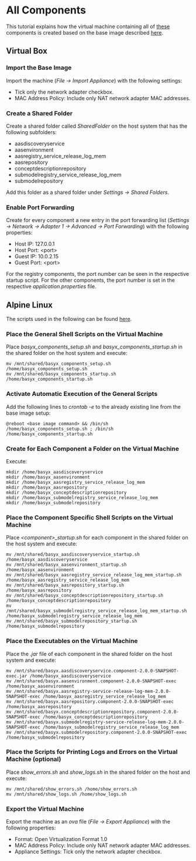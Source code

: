 # All Components
This tutorial explains how the virtual machine containing all of [these](../../../basyx_components/v2/index.md) components is created based on the base image described [here](./alpine_virtualmachine_setup_dev_base_image.md).

## Virtual Box
### Import the Base Image
Import the machine (*File -> Import Appliance*) with the following settings: 
- Tick only the network adapter checkbox.
- MAC Address Policy: Include only NAT network adapter MAC addresses.


### Create a Shared Folder
Create a shared folder called *SharedFolder* on the host system that has the following subfolders:
- aasdiscoveryservice
- aasenvironment
- aasregistry_service_release_log_mem
- aasrepository
- conceptdescriptionrepository
- submodelregistry_service_release_log_mem
- submodelrepository

Add this folder as a shared folder under *Settings -> Shared Folders*.


### Enable Port Forwarding
Create for every component a new entry in the port forwarding list (*Settings -> Network -> Adapter 1 -> Advanced -> Port Forwarding*) with the following properties:
- Host IP: 127.0.0.1
- Host Port: \<port>
- Guest IP: 10.0.2.15
- Guest Port: \<port>

For the registry components, the port number can be seen in the respective startup script. For the other components, the port number is set in the respective *application.properties* file.


## Alpine Linux
The scripts used in the following can be found [here](https://oc.iese.de/index.php/s/9JyJAuOlhh9vMUu?path=%2Fdevelopment%2FAllComponentsInOneVM%2FScripts).


### Place the General Shell Scripts on the Virtual Machine
Place *basyx_components_setup.sh* and *basyx_components_startup.sh* in the shared folder on the host system and execute:

    mv /mnt/shared/basyx_components_setup.sh /home/basyx_components_setup.sh
    mv /mnt/shared/basyx_components_startup.sh /home/basyx_components_startup.sh 


### Activate Automatic Execution of the General Scripts
Add the following lines to *crontab -e* to the already existing line from the base image setup:

    @reboot <base image command> && /bin/sh /home/basyx_components_setup.sh ; /bin/sh /home/basyx_components_startup.sh


### Create for Each Component a Folder on the Virtual Machine
Execute:

    mkdir /home/basyx_aasdiscoveryservice
    mkdir /home/basyx_aasenvironment
    mkdir /home/basyx_aasregistry_service_release_log_mem
    mkdir /home/basyx_aasrepository
    mkdir /home/basyx_conceptdescriptionrepository
    mkdir /home/basyx_submodelregistry_service_release_log_mem
    mkdir /home/basyx_submodelrepository


### Place the Component Specific Shell Scripts on the Virtual Machine
Place *\<component>_startup.sh* for each component in the shared folder on the host system and execute:

    mv /mnt/shared/basyx_aasdiscoveryservice_startup.sh /home/basyx_aasdiscoveryservice
    mv /mnt/shared/basyx_aasenvironment_startup.sh /home/basyx_aasenvironment
    mv /mnt/shared/basyx_aasregistry_service_release_log_mem_startup.sh /home/basyx_aasregistry_service_release_log_mem
    mv /mnt/shared/basyx_aasrepository_startup.sh /home/basyx_aasrepository
    mv /mnt/shared/basyx_conceptdescriptionrepository_startup.sh /home/basyx_conceptdescriptionrepository
    mv /mnt/shared/basyx_submodelregistry_service_release_log_mem_startup.sh /home/basyx_submodelregistry_service_release_log_mem
    mv /mnt/shared/basyx_submodelrepository_startup.sh /home/basyx_submodelrepository


### Place the Executables on the Virtual Machine
Place the *.jar* file of each component in the shared folder on the host system and execute:

    mv /mnt/shared/basyx.aasdiscoveryservice.component-2.0.0-SNAPSHOT-exec.jar /home/basyx_aasdiscoveryservice
    mv /mnt/shared/basyx.aasenvironment.component-2.0.0-SNAPSHOT-exec /home/basyx_aasenvironment
    mv /mnt/shared/basyx.aasregistry-service-release-log-mem-2.0.0-SNAPSHOT-exec /home/basyx_aasregistry_service_release_log_mem
    mv /mnt/shared/basyx.aasrepository.component-2.0.0-SNAPSHOT-exec /home/basyx_aasrepository
    mv /mnt/shared/basyx.conceptdescriptionrepository.component-2.0.0-SNAPSHOT-exec /home/basyx_conceptdescriptionrepository
    mv /mnt/shared/basyx.submodelregistry-service-release-log-mem-2.0.0-SNAPSHOT-exec /home/basyx_submodelregistry_service_release_log_mem
    mv /mnt/shared/basyx.submodelrepository.component-2.0.0-SNAPSHOT-exec /home/basyx_submodelrepository


### Place the Scripts for Printing Logs and Errors on the Virtual Machine (optional)
Place *show_errors.sh* and *show_logs.sh* in the shared folder on the host and execute:

    mv /mnt/shared/show_errors.sh /home/show_errors.sh
    mv /mnt/shared/show_logs.sh /home/show_logs.sh


### Export the Virtual Machine
Export the machine as an *ova* file (*File -> Export Appliance*) with the following properties:
- Format: Open Virtualization Format 1.0
- MAC Address Policy: Include only NAT network adapter MAC addresses.
- Appliance Settings: Tick only the network adapter checkbox.
